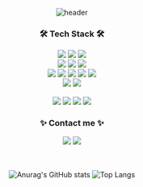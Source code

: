 <div align="center">

  ![header](https://capsule-render.vercel.app/api?type=venom&color=gradient&height=200&section=header&text=Yejin's%20GitHub&fontSize=60&fontColor=FFFFFF)
  
  <h3>🛠️ Tech Stack 🛠️</h3>
    <img src="https://img.shields.io/badge/Java-007396?style=flat&logo=OpenJDK&logoColor=white"/>
    <img src="https://img.shields.io/badge/C-A8B9CC?style=flat&logo=C&logoColor=white"/>
    <img src="https://img.shields.io/badge/Python-3776AB?style=flat&logo=Python&logoColor=white"/>
    <br>
    <img src="https://img.shields.io/badge/Spring-6DB33F?style=flat&logo=Spring&logoColor=white"/>
    <img src="https://img.shields.io/badge/springboot-6DB33F?style=flat&logo=springboot&logoColor=white">
    <img src="https://img.shields.io/badge/Bootstrapap-7952B3?style=flat&logo=bootstrap&logoColor=white"/>
    <br>
    <img src="https://img.shields.io/badge/HTML5-E34F26?style=flat&logo=html5&logoColor=white"/>  
    <img src="https://img.shields.io/badge/CSS3-1572B6?style=flat&logo=css3&logoColor=white"/>
    <img src="https://img.shields.io/badge/JavaScript-F7DF1E?style=flat&logo=javascript&logoColor=black"/>
    <img src="https://img.shields.io/badge/jQuery-0769AD?style=flat&logo=jQuery&logoColor=white"/>
    <img src="https://img.shields.io/badge/Vue.js-4FC08D?style=flat&logo=Vue.js&logoColor=white"/>
    <br>
    <img src="https://img.shields.io/badge/MySQL-4479A1?style=flat&logo=MySQL&logoColor=white"/>
    <img src="https://img.shields.io/badge/ORACLE-F80000?style=flat&logo=oracle&logoColor=white"/>
    <br>
    <br>
    <img src="https://img.shields.io/badge/Figma-24E1E?style=flat&logo=Figma&logoColor=white"/>
    <img src="https://img.shields.io/badge/Adobe Photoshop-31A8FF?style=flat&logo=Adobe Photoshop&logoColor=white"/>
    <img src="https://img.shields.io/badge/Adobe Illustrator-FF9A00?style=flat&logo=Adobe Illustrator&logoColor=white"/>
    <img src="https://img.shields.io/badge/Adobe After Effects-9999FF?style=flat&logo=adobeaftereffects&logoColor=white"/>
    
  <br>
  <h3>✨ Contact me ✨</h3>  
    <a href="mailto:sonyejin2449@gmail.com"><img src="https://img.shields.io/badge/Gmail-EA4335?style=flat&logo=Gmail&logoColor=white&link=mailto:sonyejin2449@gmail.com"/></a>
    <a href="https://m.blog.naver.com/sonyejin6354"><img src="https://img.shields.io/badge/Blog-03C75A?style=flat&logo=Naver&logoColor=white&link=https://m.blog.naver.com/sonyejin6354"/></a>
<br>
<br>
<br>

  ![Anurag's GitHub stats](https://github-readme-stats.vercel.app/api?username=yejinsohn&show_icons=true&hide=stars,prs&count_private=true&theme=transparent)
  ![Top Langs](https://github-readme-stats.vercel.app/api/top-langs/?username=yejinsohn&layout=compact&theme=transparent)

</div>




<!--
**yejinsohn/yejinsohn** is a ✨ _special_ ✨ repository because its `README.md` (this file) appears on your GitHub profile.

Here are some ideas to get you started:

- 🔭 I’m currently working on ...
- 🌱 I’m currently learning ...
- 👯 I’m looking to collaborate on ...
- 🤔 I’m looking for help with ...
- 💬 Ask me about ...
- 📫 How to reach me: ...
- 😄 Pronouns: ...
- ⚡ Fun fact: ...
-->

